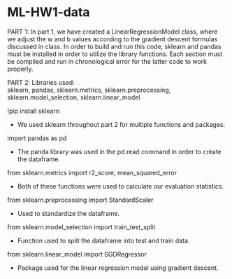 # ML-HW1-data

PART 1:
In part 1, we have created a LinearRegressionModel class, where we adjust the w and b values according to the gradient descent formulas discussed in class. In order to build and run this code, sklearn and pandas must be installed in order to utilize the library functions. Each section must be compiled and run  in chronological error for the latter code to work properly. 

PART 2:
Libraries used:<br>
sklearn, pandas, sklearn.metrics, sklearn.preprocessing, sklearn.model_selection, sklearn.linear_model


!pip install sklearn<br>
- We used sklearn throughout part 2 for multiple functions and packages.

import pandas as pd<br>
- The panda library was used in the pd.read command in order to create the dataframe.

from sklearn.metrics import r2_score, mean_squared_error<br>
- Both of these functions were used to calculate our evaluation statistics. 

from sklearn.preprocessing import StandardScaler<br>
- Used to standardize the dataframe.

from sklearn.model_selection import train_test_split<br>
- Function used to split the dataframe into test and train data.
    
from sklearn.linear_model import SGDRegressor<br>
- Package used for the linear regression model using gradient descent.
